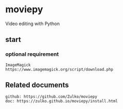# moviepy

Video editing with Python

## start



### optional requirement
    
    ImageMagick 
    https://www.imagemagick.org/script/download.php

## Related documents

    github: https://github.com/Zulko/moviepy
    doc: https://zulko.github.io/moviepy/install.html